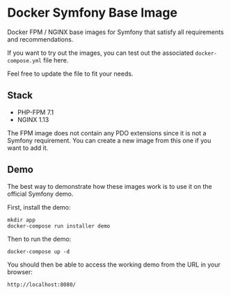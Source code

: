 # Docker Symfony Base Image

Docker FPM / NGINX base images for Symfony that satisfy all requirements and recommendations.

If you want to try out the images, you can test out the associated `docker-compose.yml` file here.

Feel free to update the file to fit your needs.

## Stack

* PHP-FPM 7.1
* NGINX 1.13

The FPM image does not contain any PDO extensions since it is not a Symfony requirement. You can create a new image from this one if you want to add it.

## Demo

The best way to demonstrate how these images work is to use it on the official Symfony demo.

First, install the demo:

```
mkdir app
docker-compose run installer demo
```

Then to run the demo:

```
docker-compose up -d
```

You should then be able to access the working demo from the URL in your browser:

```
http://localhost:8080/
```
